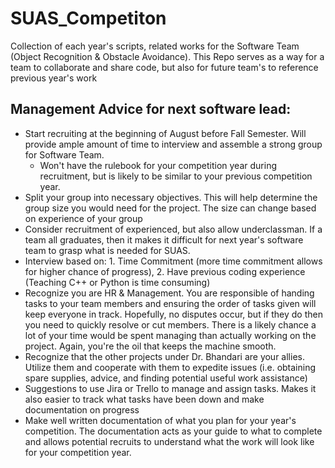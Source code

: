 # SUAS_Competiton
Collection of each year's scripts, related works for the Software Team (Object Recognition &amp; Obstacle Avoidance). This Repo serves as a way for a team to collaborate and share code, but also for future team's to reference previous year's work

## Management Advice for next software lead:
- Start recruiting at the beginning of August before Fall Semester. Will provide ample amount of time to interview and assemble a strong group for Software Team.
    - Won't have the rulebook for your competition year during recruitment, but is likely to be similar to your previous competition year.
- Split your group into necessary objectives. This will help determine the group size you would need for the project. The size can change based on experience of your group
- Consider recruitment of experienced, but also allow underclassman. If a team all graduates, then it makes it difficult for next year's software team to grasp what is needed for SUAS.
- Interview based on: 1. Time Commitment (more time commitment allows for higher chance of progress), 2. Have previous coding experience (Teaching C++ or Python is time consuming)
- Recognize you are HR & Management. You are responsible of handing tasks to your team members and ensuring the order of tasks given will keep everyone in track. Hopefully, no disputes occur, but if they do then you need to quickly resolve or cut members. There is a likely chance a lot of your time would be spent managing than actually working on the project. Again, you're the oil that keeps the machine smooth.
- Recognize that the other projects under Dr. Bhandari are your allies. Utilize them and cooperate with them to expedite issues (i.e. obtaining spare supplies, advice, and finding potential useful work assistance)
- Suggestions to use Jira or Trello to manage and assign tasks. Makes it also easier to track what tasks have been down and make documentation on progress
- Make well written documentation of what you plan for your year's competition. The documentation acts as your guide to what to complete and allows potential recruits to understand what the work will look like for your competition year.